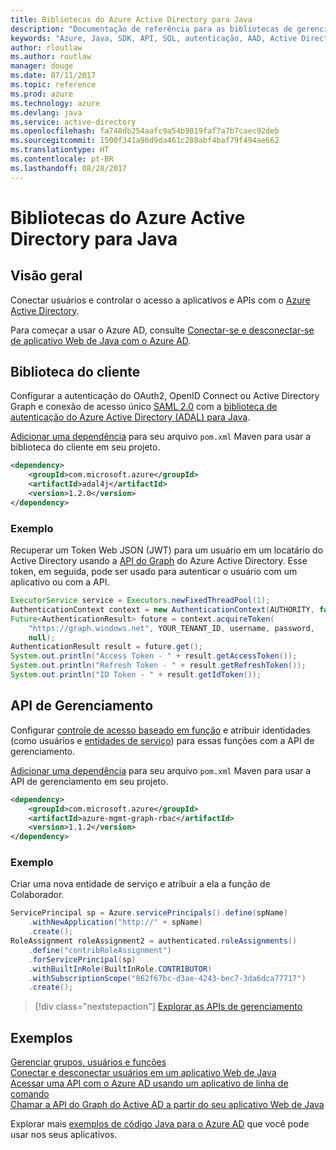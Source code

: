 ```yaml
---
title: Bibliotecas do Azure Active Directory para Java
description: "Documentação de referência para as bibliotecas de gerenciamento e de cliente de Java para o Azure Active Directory"
keywords: "Azure, Java, SDK, API, SQL, autenticação, AAD, Active Directory, Graph, OAuth 2.0"
author: rloutlaw
ms.author: routlaw
manager: douge
ms.date: 07/11/2017
ms.topic: reference
ms.prod: azure
ms.technology: azure
ms.devlang: java
ms.service: active-directory
ms.openlocfilehash: fa748db254aafc9a54b9819faf7a7b7caec92deb
ms.sourcegitcommit: 1500f341a96d9da461c288abf4baf79f494ae662
ms.translationtype: HT
ms.contentlocale: pt-BR
ms.lasthandoff: 08/28/2017
---
```

# <a name="azure-active-directory-libraries-for-java"></a>Bibliotecas do Azure Active Directory para Java

## <a name="overview"></a>Visão geral

Conectar usuários e controlar o acesso a aplicativos e APIs com o [Azure Active Directory](/azure/active-directory/active-directory-whatis).

Para começar a usar o Azure AD, consulte [Conectar-se e desconectar-se de aplicativo Web de Java com o Azure AD](/azure/active-directory/develop/active-directory-devquickstarts-webapp-java).

## <a name="client-library"></a>Biblioteca do cliente

Configurar a autenticação do OAuth2, OpenID Connect ou Active Directory Graph e conexão de acesso único [SAML 2.0](https://docs.microsoft.com/azure/active-directory/develop/active-directory-saml-protocol-reference) com a [biblioteca de autenticação do Azure Active Directory (ADAL) para Java](https://github.com/AzureAD/azure-activedirectory-library-for-java).

[Adicionar uma dependência](https://maven.apache.org/guides/getting-started/index.html#How_do_I_use_external_dependencies) para seu arquivo `pom.xml` Maven para usar a biblioteca do cliente em seu projeto.

```XML
<dependency>
    <groupId>com.microsoft.azure</groupId>
    <artifactId>adal4j</artifactId>
    <version>1.2.0</version>
</dependency>
```   

### <a name="example"></a>Exemplo

Recuperar um Token Web JSON (JWT) para um usuário em um locatário do Active Directory usando a [API do Graph](https://docs.microsoft.com/azure/active-directory/develop/active-directory-graph-api) do Azure Active Directory. Esse token, em seguida, pode ser usado para autenticar o usuário com um aplicativo ou com a API.

```java
ExecutorService service = Executors.newFixedThreadPool(1);
AuthenticationContext context = new AuthenticationContext(AUTHORITY, false, service);
Future<AuthenticationResult> future = context.acquireToken(
    "https://graph.windows.net", YOUR_TENANT_ID, username, password,
    null);
AuthenticationResult result = future.get();
System.out.println("Access Token - " + result.getAccessToken());
System.out.println("Refresh Token - " + result.getRefreshToken());
System.out.println("ID Token - " + result.getIdToken());
```

## <a name="management-api"></a>API de Gerenciamento

Configurar [controle de acesso baseado em função](/azure/active-directory/role-based-access-control-what-is) e atribuir identidades (como usuários e [entidades de serviço](https://docs.microsoft.com/en-us/azure/active-directory/develop/active-directory-application-objects)) para essas funções com a API de gerenciamento. 

[Adicionar uma dependência](https://maven.apache.org/guides/getting-started/index.html#How_do_I_use_external_dependencies) para seu arquivo `pom.xml` Maven para usar a API de gerenciamento em seu projeto.

```XML
<dependency>
    <groupId>com.microsoft.azure</groupId>
    <artifactId>azure-mgmt-graph-rbac</artifactId>
    <version>1.1.2</version>
</dependency>
```

### <a name="example"></a>Exemplo 

Criar uma nova entidade de serviço e atribuir a ela a função de Colaborador.

```java
ServicePrincipal sp = Azure.servicePrincipals().define(spName)
    .withNewApplication("http://" + spName)
    .create();
RoleAssignment roleAssignment2 = authenticated.roleAssignments()
    .define("contribRoleAssignment")
    .forServicePrincipal(sp)
    .withBuiltInRole(BuiltInRole.CONTRIBUTOR)
    .withSubscriptionScope("862f67bc-d3ae-4243-bec7-3da6dca77717")
    .create();
```

> [!div class="nextstepaction"]
> [Explorar as APIs de gerenciamento](/java/api/overview/azure/activedirectory/managementapi)


## <a name="samples"></a>Exemplos

[Gerenciar grupos, usuários e funções](https://github.com/Azure-Samples/aad-java-browse-graph-and-manage-roles)    
[Conectar e desconectar usuários em um aplicativo Web de Java](https://github.com/Azure-Samples/active-directory-java-webapp-openidconnect)    
[Acessar uma API com o Azure AD usando um aplicativo de linha de comando](https://github.com/Azure-Samples/active-directory-java-native-headless)   
[Chamar a API do Graph do Active AD a partir do seu aplicativo Web de Java](https://github.com/Azure-Samples/active-directory-java-graphapi-web/)  

Explorar mais [exemplos de código Java para o Azure AD](https://azure.microsoft.com/en-us/resources/samples/?term=active+directory&platform=java) que você pode usar nos seus aplicativos.